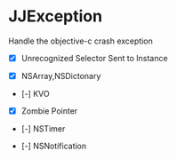 # JJException

Handle the objective-c crash exception

- [x] Unrecognized Selector Sent to Instance

- [x] NSArray,NSDictonary

- [-] KVO

- [x] Zombie Pointer

- [-] NSTimer

- [-] NSNotification
